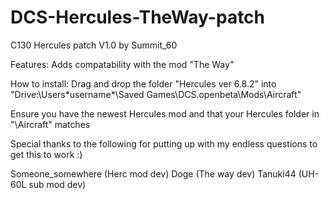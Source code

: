 # DCS-Hercules-TheWay-patch

C130 Hercules patch V1.0 by Summit_60

Features:
Adds compatability with the mod "The Way"

How to install:
Drag and drop the folder "Hercules ver 6.8.2" into "Drive:\Users\*username*\Saved Games\DCS.openbeta\Mods\Aircraft\"

Ensure you have the newest Hercules mod and that your Hercules folder in "\Aircraft\" matches

Special thanks to the following for putting up with my endless questions to get this to work :)

Someone_somewhere	(Herc mod dev)
Doge			(The way dev)
Tanuki44		(UH-60L sub mod dev)
